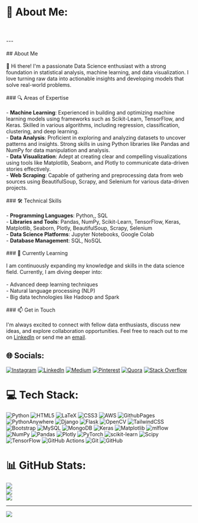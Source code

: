 # 💫 About Me:
<br><br>---<br><br>## About Me<br><br>👋 Hi there! I'm a passionate Data Science enthusiast with a strong foundation in statistical analysis, machine learning, and data visualization. I love turning raw data into actionable insights and developing models that solve real-world problems.<br><br>### 🔍 Areas of Expertise<br><br>- **Machine Learning**: Experienced in building and optimizing machine learning models using frameworks such as Scikit-Learn, TensorFlow, and Keras. Skilled in various algorithms, including regression, classification, clustering, and deep learning.<br>- **Data Analysis**: Proficient in exploring and analyzing datasets to uncover patterns and insights. Strong skills in using Python libraries like Pandas and NumPy for data manipulation and analysis.<br>- **Data Visualization**: Adept at creating clear and compelling visualizations using tools like Matplotlib, Seaborn, and Plotly to communicate data-driven stories effectively.<br>- **Web Scraping**: Capable of gathering and preprocessing data from web sources using BeautifulSoup, Scrapy, and Selenium for various data-driven projects.<br><br>### 🛠️ Technical Skills<br><br>- **Programming Languages**: Python,, SQL<br>- **Libraries and Tools**: Pandas, NumPy, Scikit-Learn, TensorFlow, Keras, Matplotlib, Seaborn, Plotly, BeautifulSoup, Scrapy, Selenium<br>- **Data Science Platforms**: Jupyter Notebooks, Google Colab<br>- **Database Management**: SQL, NoSQL<br><br>### 🌱 Currently Learning<br><br>I am continuously expanding my knowledge and skills in the data science field. Currently, I am diving deeper into:<br><br>- Advanced deep learning techniques<br>- Natural language processing (NLP)<br>- Big data technologies like Hadoop and Spark<br><br>### 📫 Get in Touch<br><br>I'm always excited to connect with fellow data enthusiasts, discuss new ideas, and explore collaboration opportunities. Feel free to reach out to me on [LinkedIn](https://www.linkedin.com/in/rishabhbhartiya/) or send me an [email](mailto:your-rishabhbhartiya854@gmail.com).<br>


## 🌐 Socials:
[![Instagram](https://img.shields.io/badge/Instagram-%23E4405F.svg?logo=Instagram&logoColor=white)](https://www.instagram.com/bhartiyarishabh/) [![LinkedIn](https://img.shields.io/badge/LinkedIn-%230077B5.svg?logo=linkedin&logoColor=white)](https://www.linkedin.com/in/rishabhbhartiya/) [![Medium](https://img.shields.io/badge/Medium-12100E?logo=medium&logoColor=white)](https://medium.com/@rishabhbhartiya854) [![Pinterest](https://img.shields.io/badge/Pinterest-%23E60023.svg?logo=Pinterest&logoColor=white)](https://in.pinterest.com/rishabhbhartiya/) [![Quora](https://img.shields.io/badge/Quora-%23B92B27.svg?logo=Quora&logoColor=white)](https://www.quora.com/profile/Rishabh-Bhartiya) [![Stack Overflow](https://img.shields.io/badge/-Stackoverflow-FE7A16?logo=stack-overflow&logoColor=white)](https://stackoverflow.com/users/24108396/rishabh-bhartiya) 

# 💻 Tech Stack:
![Python](https://img.shields.io/badge/python-3670A0?style=for-the-badge&logo=python&logoColor=ffdd54) ![HTML5](https://img.shields.io/badge/html5-%23E34F26.svg?style=for-the-badge&logo=html5&logoColor=white) ![LaTeX](https://img.shields.io/badge/latex-%23008080.svg?style=for-the-badge&logo=latex&logoColor=white) ![CSS3](https://img.shields.io/badge/css3-%231572B6.svg?style=for-the-badge&logo=css3&logoColor=white) ![AWS](https://img.shields.io/badge/AWS-%23FF9900.svg?style=for-the-badge&logo=amazon-aws&logoColor=white) ![GithubPages](https://img.shields.io/badge/github%20pages-121013?style=for-the-badge&logo=github&logoColor=white) ![PythonAnywhere](https://img.shields.io/badge/pythonanywhere-%232F9FD7.svg?style=for-the-badge&logo=pythonanywhere&logoColor=151515) ![Django](https://img.shields.io/badge/django-%23092E20.svg?style=for-the-badge&logo=django&logoColor=white) ![Flask](https://img.shields.io/badge/flask-%23000.svg?style=for-the-badge&logo=flask&logoColor=white) ![OpenCV](https://img.shields.io/badge/opencv-%23white.svg?style=for-the-badge&logo=opencv&logoColor=white) ![TailwindCSS](https://img.shields.io/badge/tailwindcss-%2338B2AC.svg?style=for-the-badge&logo=tailwind-css&logoColor=white) ![Bootstrap](https://img.shields.io/badge/bootstrap-%238511FA.svg?style=for-the-badge&logo=bootstrap&logoColor=white) ![MySQL](https://img.shields.io/badge/mysql-4479A1.svg?style=for-the-badge&logo=mysql&logoColor=white) ![MongoDB](https://img.shields.io/badge/MongoDB-%234ea94b.svg?style=for-the-badge&logo=mongodb&logoColor=white) ![Keras](https://img.shields.io/badge/Keras-%23D00000.svg?style=for-the-badge&logo=Keras&logoColor=white) ![Matplotlib](https://img.shields.io/badge/Matplotlib-%23ffffff.svg?style=for-the-badge&logo=Matplotlib&logoColor=black) ![mlflow](https://img.shields.io/badge/mlflow-%23d9ead3.svg?style=for-the-badge&logo=numpy&logoColor=blue) ![NumPy](https://img.shields.io/badge/numpy-%23013243.svg?style=for-the-badge&logo=numpy&logoColor=white) ![Pandas](https://img.shields.io/badge/pandas-%23150458.svg?style=for-the-badge&logo=pandas&logoColor=white) ![Plotly](https://img.shields.io/badge/Plotly-%233F4F75.svg?style=for-the-badge&logo=plotly&logoColor=white) ![PyTorch](https://img.shields.io/badge/PyTorch-%23EE4C2C.svg?style=for-the-badge&logo=PyTorch&logoColor=white) ![scikit-learn](https://img.shields.io/badge/scikit--learn-%23F7931E.svg?style=for-the-badge&logo=scikit-learn&logoColor=white) ![Scipy](https://img.shields.io/badge/SciPy-%230C55A5.svg?style=for-the-badge&logo=scipy&logoColor=%white) ![TensorFlow](https://img.shields.io/badge/TensorFlow-%23FF6F00.svg?style=for-the-badge&logo=TensorFlow&logoColor=white) ![GitHub Actions](https://img.shields.io/badge/github%20actions-%232671E5.svg?style=for-the-badge&logo=githubactions&logoColor=white) ![Git](https://img.shields.io/badge/git-%23F05033.svg?style=for-the-badge&logo=git&logoColor=white) ![GitHub](https://img.shields.io/badge/github-%23121011.svg?style=for-the-badge&logo=github&logoColor=white)
# 📊 GitHub Stats:
![](https://github-readme-stats.vercel.app/api?username=rishabhbhartiya&theme=dark&hide_border=false&include_all_commits=false&count_private=false)<br/>
![](https://github-readme-streak-stats.herokuapp.com/?user=rishabhbhartiya&theme=dark&hide_border=false)<br/>
![](https://github-readme-stats.vercel.app/api/top-langs/?username=rishabhbhartiya&theme=dark&hide_border=false&include_all_commits=false&count_private=false&layout=compact)

---
[![](https://visitcount.itsvg.in/api?id=rishabhbhartiya&icon=0&color=0)](https://visitcount.itsvg.in)

<!-- Proudly created with GPRM ( https://gprm.itsvg.in ) -->
